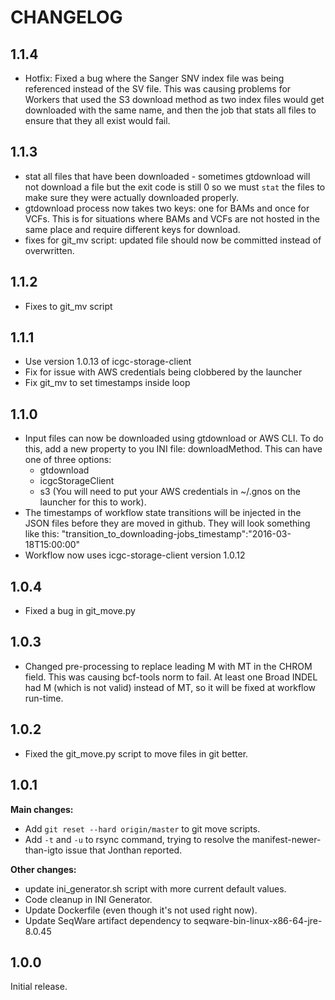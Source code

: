# CHANGELOG

## 1.1.4
 - Hotfix: Fixed a bug where the Sanger SNV index file was being referenced instead of the SV file. This was causing problems for Workers that used the S3 download method as two index files would get downloaded with the same name, and then the job that stats all files to ensure that they all exist would fail.
 

## 1.1.3
 - stat all files that have been downloaded - sometimes gtdownload will not download a file but the exit code is still 0 so we must `stat` the files to make sure they were actually downloaded properly.
 - gtdownload process now takes two keys: one for BAMs and once for VCFs. This is for situations where BAMs and VCFs are not hosted in the same place and require different keys for download.
 - fixes for git_mv script: updated file should now be committed instead of overwritten.

## 1.1.2
 - Fixes to git_mv script

## 1.1.1
 - Use version 1.0.13 of icgc-storage-client
 - Fix for issue with AWS credentials being clobbered by the launcher
 - Fix git_mv to set timestamps inside loop

## 1.1.0
 - Input files can now be downloaded using gtdownload or AWS CLI. To do this, add a new property to you INI file: downloadMethod.
This can have one of three options:
	- gtdownload
	- icgcStorageClient
	- s3 (You will need to put your AWS credentials in ~/.gnos on the launcher for this to work).
 - The timestamps of workflow state transitions will be injected in the JSON files before they are moved in github. They will look something like this: "transition_to_downloading-jobs_timestamp":"2016-03-18T15:00:00"
 - Workflow now uses icgc-storage-client version 1.0.12

## 1.0.4
 - Fixed a bug in git_move.py

## 1.0.3
 - Changed pre-processing to replace leading M with MT in the CHROM field. This was causing bcf-tools norm to fail.
	At least one Broad INDEL had M (which is not valid) instead of MT, so it will be fixed at workflow run-time. 
 
## 1.0.2
 - Fixed the git_move.py script to move files in git better.

## 1.0.1
**Main changes:**
 - Add `git reset --hard origin/master` to git move scripts.
 - Add `-t` and `-u` to rsync command, trying to resolve the manifest-newer-than-igto issue that Jonthan reported.

**Other changes:**
 - update ini_generator.sh script with more current default values.
 - Code cleanup in INI Generator.
 - Update Dockerfile (even though it's not used right now).
 - Update SeqWare artifact dependency to seqware-bin-linux-x86-64-jre-8.0.45
 
## 1.0.0
Initial release.